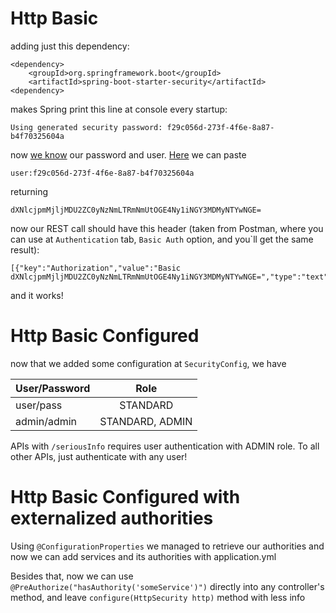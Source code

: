 <h1>Http Basic</h1>
adding just this dependency:

    <dependency>
		<groupId>org.springframework.boot</groupId>
		<artifactId>spring-boot-starter-security</artifactId>
    <dependency>
makes Spring print this line at console every startup:

    Using generated security password: f29c056d-273f-4f6e-8a87-b4f70325604a
now [we know](https://docs.spring.io/spring-boot/docs/1.4.0.RELEASE/reference/htmlsingle/#boot-features-security) our password and user. [Here](https://www.base64encode.org/) we can paste

    user:f29c056d-273f-4f6e-8a87-b4f70325604a
returning
     
    dXNlcjpmMjljMDU2ZC0yNzNmLTRmNmUtOGE4Ny1iNGY3MDMyNTYwNGE=
now our REST call should have this header (taken from Postman, where you can use at `Authentication` tab, `Basic Auth` option, and you`ll get the same result):
    
    [{"key":"Authorization","value":"Basic dXNlcjpmMjljMDU2ZC0yNzNmLTRmNmUtOGE4Ny1iNGY3MDMyNTYwNGE=","type":"text"}]
and it works!

<h1>Http Basic Configured</h1>

now that we added some configuration at `SecurityConfig`, we have

| User/Password  | Role            |
| -------------  |:---------------:|
| user/pass      | STANDARD        |
| admin/admin    | STANDARD, ADMIN |

APIs with `/seriousInfo` requires user authentication with ADMIN role. To all other APIs, just authenticate with any user!

<h1>Http Basic Configured with externalized authorities</h1>

Using `@ConfigurationProperties` we managed to retrieve our authorities and now we can add services and its authorities with application.yml

Besides that, now we can use `@PreAuthorize("hasAuthority('someService')")` directly into any controller's method, and leave `configure(HttpSecurity http)` method with less info